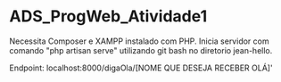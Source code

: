 # ADS_ProgWeb_Atividade1
Necessita Composer e XAMPP instalado com PHP.
Inicia servidor com comando "php artisan serve" utilizando git bash no diretorio jean-hello.

Endpoint:  localhost:8000/digaOla/[NOME QUE DESEJA RECEBER OLÁ]'
